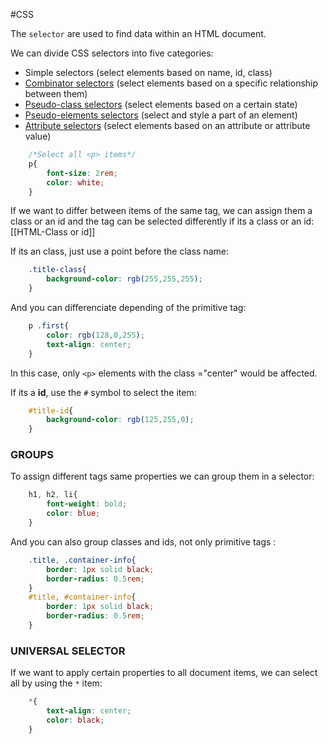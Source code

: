 #CSS 

The `selector` are used to find data within an HTML document. 

We can divide CSS selectors into five categories:

- Simple selectors (select elements based on name, id, class)
- [Combinator selectors](https://www.w3schools.com/css/css_combinators.asp) (select elements based on a specific relationship between them)
- [Pseudo-class selectors](https://www.w3schools.com/css/css_pseudo_classes.asp) (select elements based on a certain state)
- [Pseudo-elements selectors](https://www.w3schools.com/css/css_pseudo_elements.asp) (select and style a part of an element)
- [Attribute selectors](https://www.w3schools.com/css/css_attribute_selectors.asp) (select elements based on an attribute or attribute value)

```CSS
	/*Select all <p> items*/
	p{
		font-size: 2rem; 
		color: white; 
	}
```

If we want to differ between items of the same tag, we can assign them a class or an id and the tag can be selected differently if its a class or an id:  [[HTML-Class or id]]

If its an class, just use a point before the class name: 

```CSS 
	.title-class{
		background-color: rgb(255,255,255); 
	}
```

And you can differenciate depending of the primitive tag: 

```CSS
	p .first{
		color: rgb(128,0,255); 
		text-align: center; 
	}
```
In this case, only `<p>` elements with the class ="center" would be affected. 


If its a **id**, use the `#` symbol to select the item: 

```CSS
	#title-id{
		background-color: rgb(125,255,0); 
	}
```


### GROUPS

To assign different tags same properties we can group them in a selector: 

```CSS 
	h1, h2, li{
		font-weight: bold; 
		color: blue; 
	}
```

And you can also group classes and ids, not only primitive tags :

```CSS
	.title, .container-info{
		border: 1px solid black; 
		border-radius: 0.5rem; 
	}
	#title, #container-info{
		border: 1px solid black; 
		border-radius: 0.5rem; 
	}
```

### UNIVERSAL SELECTOR

If we want to apply certain properties to all document items, we can select all by using the `*` item: 

``` CSS
	*{
		text-align: center; 
		color: black; 
	}
```